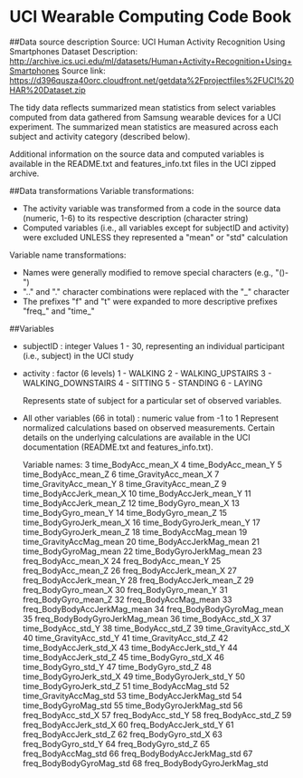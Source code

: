 UCI Wearable Computing Code Book
================================
##Data source description
Source: UCI Human Activity Recognition Using Smartphones Dataset
Description: http://archive.ics.uci.edu/ml/datasets/Human+Activity+Recognition+Using+Smartphones 
Source link: https://d396qusza40orc.cloudfront.net/getdata%2Fprojectfiles%2FUCI%20HAR%20Dataset.zip 

The tidy data reflects summarized mean statistics from select variables computed from data gathered from Samsung wearable devices for a UCI experiment. The summarized mean statistics are measured across each subject and activity category (described below).

Additional information on the source data and computed variables is available in the README.txt and features_info.txt files in the UCI zipped archive.

##Data transformations
Variable transformations:
* The activity variable was transformed from a code in the source data (numeric, 1-6) to its respective description (character string)
* Computed variables (i.e., all variables except for subjectID and activity) were excluded UNLESS they represented a "mean" or "std" calculation

Variable name transformations:
* Names were generally modified to remove special characters (e.g., "()-")
* ".." and "." character combinations were replaced with the "\_" character
* The prefixes "f" and "t" were expanded to more descriptive prefixes "freq\_" and "time\_"

##Variables
* subjectID : integer
	Values 1 - 30, representing an individual participant (i.e., subject) in the UCI study
	
* activity : factor (6 levels)
	1 - WALKING
	2 - WALKING_UPSTAIRS
	3 - WALKING_DOWNSTAIRS
	4 - SITTING
	5 - STANDING
	6 - LAYING
	
	Represents state of subject for a particular set of observed variables.

* All other variables (66 in total) : numeric value from -1 to 1
	Represent normalized calculations based on observed measurements. Certain details on the underlying calculations are available in the UCI documentation (README.txt and features_info.txt). 
	
	Variable names:
	3	time_BodyAcc_mean_X
	4	time_BodyAcc_mean_Y
	5	time_BodyAcc_mean_Z
	6	time_GravityAcc_mean_X
	7	time_GravityAcc_mean_Y
	8	time_GravityAcc_mean_Z
	9	time_BodyAccJerk_mean_X
	10	time_BodyAccJerk_mean_Y
	11	time_BodyAccJerk_mean_Z
	12	time_BodyGyro_mean_X
	13	time_BodyGyro_mean_Y
	14	time_BodyGyro_mean_Z
	15	time_BodyGyroJerk_mean_X
	16	time_BodyGyroJerk_mean_Y
	17	time_BodyGyroJerk_mean_Z
	18	time_BodyAccMag_mean
	19	time_GravityAccMag_mean
	20	time_BodyAccJerkMag_mean
	21	time_BodyGyroMag_mean
	22	time_BodyGyroJerkMag_mean
	23	freq_BodyAcc_mean_X
	24	freq_BodyAcc_mean_Y
	25	freq_BodyAcc_mean_Z
	26	freq_BodyAccJerk_mean_X
	27	freq_BodyAccJerk_mean_Y
	28	freq_BodyAccJerk_mean_Z
	29	freq_BodyGyro_mean_X
	30	freq_BodyGyro_mean_Y
	31	freq_BodyGyro_mean_Z
	32	freq_BodyAccMag_mean
	33	freq_BodyBodyAccJerkMag_mean
	34	freq_BodyBodyGyroMag_mean
	35	freq_BodyBodyGyroJerkMag_mean
	36	time_BodyAcc_std_X
	37	time_BodyAcc_std_Y
	38	time_BodyAcc_std_Z
	39	time_GravityAcc_std_X
	40	time_GravityAcc_std_Y
	41	time_GravityAcc_std_Z
	42	time_BodyAccJerk_std_X
	43	time_BodyAccJerk_std_Y
	44	time_BodyAccJerk_std_Z
	45	time_BodyGyro_std_X
	46	time_BodyGyro_std_Y
	47	time_BodyGyro_std_Z
	48	time_BodyGyroJerk_std_X
	49	time_BodyGyroJerk_std_Y
	50	time_BodyGyroJerk_std_Z
	51	time_BodyAccMag_std
	52	time_GravityAccMag_std
	53	time_BodyAccJerkMag_std
	54	time_BodyGyroMag_std
	55	time_BodyGyroJerkMag_std
	56	freq_BodyAcc_std_X
	57	freq_BodyAcc_std_Y
	58	freq_BodyAcc_std_Z
	59	freq_BodyAccJerk_std_X
	60	freq_BodyAccJerk_std_Y
	61	freq_BodyAccJerk_std_Z
	62	freq_BodyGyro_std_X
	63	freq_BodyGyro_std_Y
	64	freq_BodyGyro_std_Z
	65	freq_BodyAccMag_std
	66	freq_BodyBodyAccJerkMag_std
	67	freq_BodyBodyGyroMag_std
	68	freq_BodyBodyGyroJerkMag_std

